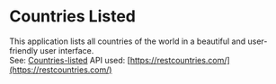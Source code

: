 # Countries Listed

This application lists all countries of the world in a beautiful and user-friendly user interface.  
See: [Countries-listed](https://countries-listed.netlify.app)
API used: [https://restcountries.com/](https://restcountries.com/)
